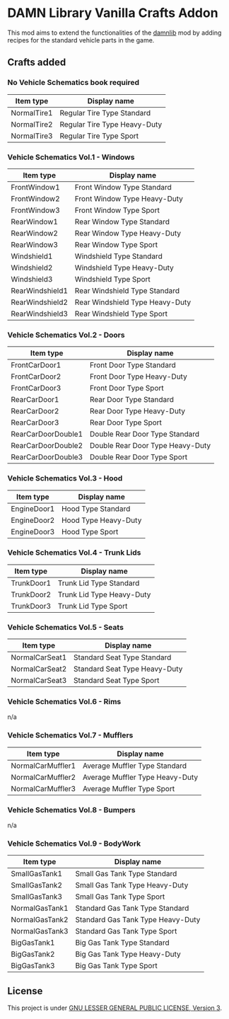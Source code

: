 # DAMN Library Vanilla Crafts Addon


This mod aims to extend the functionalities of the [damnlib](https://steamcommunity.com/workshop/filedetails/?id=3171167894) mod by adding recipes for the standard vehicle parts in the game.


## Crafts added


### No Vehicle Schematics book required

| Item type          | Display name                          |
|--------------------|---------------------------------------|
| NormalTire1        | Regular Tire Type Standard            |
| NormalTire2        | Regular Tire Type Heavy-Duty          |
| NormalTire3        | Regular Tire Type Sport               |


### Vehicle Schematics Vol.1 - Windows

| Item type          | Display name                          |
|--------------------|---------------------------------------|
| FrontWindow1       | Front Window Type Standard            |
| FrontWindow2       | Front Window Type Heavy-Duty          |
| FrontWindow3       | Front Window Type Sport               |
| RearWindow1        | Rear Window Type Standard             |
| RearWindow2        | Rear Window Type Heavy-Duty           |
| RearWindow3        | Rear Window Type Sport                |
| Windshield1        | Windshield Type Standard              |
| Windshield2        | Windshield Type Heavy-Duty            |
| Windshield3        | Windshield Type Sport                 |
| RearWindshield1    | Rear Windshield Type Standard         |
| RearWindshield2    | Rear Windshield Type Heavy-Duty       |
| RearWindshield3    | Rear Windshield Type Sport            |


### Vehicle Schematics Vol.2 - Doors

| Item type          | Display name                          |
|--------------------|---------------------------------------|
| FrontCarDoor1      | Front Door Type Standard              |
| FrontCarDoor2      | Front Door Type Heavy-Duty            |
| FrontCarDoor3      | Front Door Type Sport                 |
| RearCarDoor1       | Rear Door Type Standard               |
| RearCarDoor2       | Rear Door Type Heavy-Duty             |
| RearCarDoor3       | Rear Door Type Sport                  |
| RearCarDoorDouble1 | Double Rear Door Type Standard        |
| RearCarDoorDouble2 | Double Rear Door Type Heavy-Duty      |
| RearCarDoorDouble3 | Double Rear Door Type Sport           |


### Vehicle Schematics Vol.3 - Hood

| Item type          | Display name                          |
|--------------------|---------------------------------------|
| EngineDoor1        | Hood Type Standard                    |
| EngineDoor2        | Hood Type Heavy-Duty                  |
| EngineDoor3        | Hood Type Sport                       |


### Vehicle Schematics Vol.4 - Trunk Lids

| Item type          | Display name                          |
|--------------------|---------------------------------------|
| TrunkDoor1         | Trunk Lid Type Standard               |
| TrunkDoor2         | Trunk Lid Type Heavy-Duty             |
| TrunkDoor3         | Trunk Lid Type Sport                  |


### Vehicle Schematics Vol.5 - Seats

| Item type          | Display name                          |
|--------------------|---------------------------------------|
| NormalCarSeat1     | Standard Seat Type Standard           |
| NormalCarSeat2     | Standard Seat Type Heavy-Duty         |
| NormalCarSeat3     | Standard Seat Type Sport              |


### Vehicle Schematics Vol.6 - Rims

n/a


### Vehicle Schematics Vol.7 - Mufflers

| Item type          | Display name                          |
|--------------------|---------------------------------------|
| NormalCarMuffler1  | Average Muffler Type Standard         |
| NormalCarMuffler2  | Average Muffler Type Heavy-Duty       |
| NormalCarMuffler3  | Average Muffler Type Sport            |


### Vehicle Schematics Vol.8 - Bumpers

n/a


### Vehicle Schematics Vol.9 - BodyWork

| Item type          | Display name                          |
|--------------------|---------------------------------------|
| SmallGasTank1      | Small Gas Tank Type Standard          |
| SmallGasTank2      | Small Gas Tank Type Heavy-Duty        |
| SmallGasTank3      | Small Gas Tank Type Sport             |
| NormalGasTank1     | Standard Gas Tank Type Standard       |
| NormalGasTank2     | Standard Gas Tank Type Heavy-Duty     |
| NormalGasTank3     | Standard Gas Tank Type Sport          |
| BigGasTank1        | Big Gas Tank Type Standard            |
| BigGasTank2        | Big Gas Tank Type Heavy-Duty          |
| BigGasTank3        | Big Gas Tank Type Sport               |


## License

This project is under [GNU LESSER GENERAL PUBLIC LICENSE, Version 3](./LICENSE).
